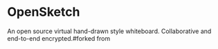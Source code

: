 # OpenSketch
An open source virtual hand-drawn style whiteboard. Collaborative and end-to-end encrypted.#forked from 
